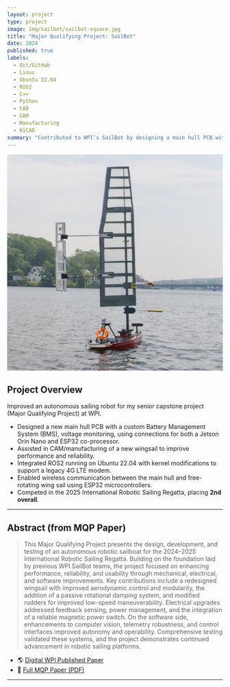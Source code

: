 ```yaml
---
layout: project
type: project
image: img/sailbot/sailbot-square.jpg
title: "Major Qualifying Project: SailBot"
date: 2024
published: true
labels:
  - Git/GitHub
  - Linux
  - Ubuntu 22.04
  - ROS2
  - C++
  - Python
  - CAD
  - CAM
  - Manufacturing
  - KiCAD
summary: "Contributed to WPI’s SailBot by designing a main hull PCB with a custom BMS and Jetson Orin Nano + ESP32 architecture, and assisting in CAM/manufacturing of a new wingsail. The robot, powered by ROS2, earned 2nd place at the 2025 International Robotic Sailing Regatta."
---
```


<img class="img-fluid" src="../img/sailbot/sailbot-square.jpg">

## Project Overview  
Improved an autonomous sailing robot for my senior capstone project (Major Qualifying Project) at WPI.  
- Designed a new main hull PCB with a custom Battery Management System (BMS), voltage monitoring, using connections for both a Jetson Orin Nano and ESP32 co-processor.
- Assisted in CAM/manufacturing of a new wingsail to improve performance and reliability.
- Integrated ROS2 running on Ubuntu 22.04 with kernel modifications to support a legacy 4G LTE modem.
- Enabled wireless communication between the main hull and free-rotating wing sail using ESP32 microcontrollers.
- Competed in the 2025 International Robotic Sailing Regatta, placing **2nd overall**.  

---

## Abstract (from MQP Paper)  
> This Major Qualifying Project presents the design, development, and testing of an autonomous robotic sailboat for the 2024–2025 International Robotic Sailing Regatta. Building on the foundation laid by previous WPI SailBot teams, the project focused on enhancing performance, reliability, and usability through mechanical, electrical, and software improvements. Key contributions include a redesigned wingsail with improved aerodynamic control and modularity, the addition of a passive rotational damping system, and modified rudders for improved low-speed maneuverability. Electrical upgrades addressed feedback sensing, power management, and the integration of a reliable magnetic power switch. On the software side, enhancements to computer vision, telemetry robustness, and control interfaces improved autonomy and operability. Comprehensive testing validated these systems, and the project demonstrates continued advancement in robotic sailing platforms.

- 🌎 [Digital WPI Published Paper](https://digital.wpi.edu/concern/student_works/kd17cz447)
- 📄 [Full MQP Paper (PDF)](https://digital.wpi.edu/downloads/9z903467w?locale=en)

---


